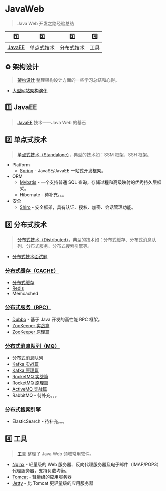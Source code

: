 # JavaWeb

> Java Web 开发之路经验总结

| :one:                 | :two:                         | :three:                         | :four:             |
| --------------------- | ----------------------------- | ------------------------------- | ------------------ |
| [JavaEE](#one-javaee) | [单点式技术](#two-单点式技术) | [分布式技术](#three-分布式技术) | [工具](#four-工具) |

## :recycle: 架构设计

> [架构设计](docs/architecture/) 整理架构设计方面的一些学习总结和心得。

- [大型网站架构演化](docs/architecture/大型网站架构演化.md)

## :one: JavaEE

> [JavaEE](docs/javaee/) 技术——Java Web 的基石

## :two: 单点式技术

> [单点式技术（Standalone）](docs/standalone/)，典型的技术如：SSM 框架、SSH 框架。

- Platform
  - [Spring](https://github.com/dunwu/spring-notes) - JavaSE/JavaEE 一站式开发框架。
- ORM
  - [Mybatis](docs/standalone/orm/mybatis.md) - 一个支持普通 SQL 查询，存储过程和高级映射的优秀持久层框架。
  - Hibernate - 待补充。。。
- 安全
  - [Shiro](docs/standalone/security/shiro.md) - 安全框架，具有认证、授权、加密、会话管理功能。

## :three: 分布式技术

> [分布式技术（Distributed）](docs/distributed/)，典型的技术如：分布式缓存、分布式消息队列、分布式服务、分布式搜索引擎等。

- [分布式技术面试题](docs/distributed/分布式技术面试题.md)

### [分布式缓存（CACHE）](docs/distributed/cache)

- [分布式缓存](docs/distributed/cache/分布式缓存.md)
- [Redis](docs/distributed/cache/redis.md)
- Memcached

### [分布式服务（RPC）](docs/distributed/rpc)

- [Dubbo](docs/distributed/rpc/dubbo.md) - 基于 Java 开发的高性能 RPC 框架。
- [ZooKeeper 实战篇](docs/distributed/rpc/zookeeper-basics.md)
- [ZooKeeper 原理篇](docs/distributed/rpc/zookeeper-advanced.md)

### [分布式消息队列（MQ）](docs/distributed/mq)

- [分布式消息队列](docs/distributed/mq/分布式消息队列.md)
- [Kafka 实战篇](docs/distributed/mq/kafka-basics.md)
- [Kafka 原理篇](docs/distributed/mq/kafka-advanced.md)
- [RocketMQ 实战篇](docs/distributed/mq/rocketmq-basics.md)
- [RocketMQ 原理篇](docs/distributed/mq/rocketmq-basics.md)
- [ActiveMQ 实战篇](docs/distributed/mq/ActiveMQ.md)
- RabbitMQ - 待补充。。。

### 分布式搜索引擎

- ElasticSearch - 待补充。。。

## :four: 工具

> [工具](docs/tools/) 整理了 Java Web 领域常用软件。

- [Nginx](https://github.com/dunwu/Nginx) - 轻量级的 Web 服务器、反向代理服务器及电子邮件（IMAP/POP3）代理服务器，支持负载均衡。
- [Tomcat](docs/tools/tomcat.md) - 轻量级的应用服务器
- [Jetty](docs/tools/jetty.md) - 比 Tomcat 更轻量级的应用服务器
